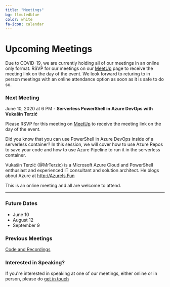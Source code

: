 ```yaml
---
title: "Meetings"
bg: flmutedblue
color: white
fa-icon: calendar
---
```


# Upcoming Meetings

Due to COVID-19, we are currently holding all of our meetings in an online only format.  RSVP for our meetings on our <a target="_blank" href="https://www.meetup.com/Gainesville-PowerShell-User-Group/events/">MeetUp</a> page to receive the meeting link on the day of the event.  We look forward to returing to in person meetings with an online attendance option as soon as it is safe to do so.
<!--
Our meetings are held on the second Wednesday of each month, starting at 6 PM EST at the Millhopper Branch of the Alachua County Library in Meeting Room A.  See <a target="_blank" href="https://goo.gl/maps/wUZRZ8Jip3zU4vAb8">Google Maps</a> for directions.
-->

### Next Meeting

June 10, 2020 at 6 PM - **Serverless PowerShell in Azure DevOps with Vukašin Terzić**

Please RSVP for this meeting on <a target="_blank" href="https://www.meetup.com/Gainesville-PowerShell-User-Group/events/271072924">MeetUp</a> to receive the meeting link on the day of the event.

Did you know that you can use PowerShell in Azure DevOps inside of a serverless container? In this session, we will cover how to use Azure Repos to save your code and how to use Azure Pipeline to run it in the serverless container.

Vukašin Terzić (@MrTerzic) is a Microsoft Azure Cloud and PowerShell enthusiast and experienced IT consultant and solution architect. He blogs about Azure at http://AzureIs.Fun

This is an online meeting and all are welcome to attend. 

--------------------------------------------------

### Future Dates

* June 10
* August 12
* September 9

### Previous Meetings

<a target="_blank" href="https://github.com/gnvpsug/Meetings">Code and Recordings</a>

### Interested in Speaking?

If you're interested in speaking at one of our meetings, either online or in person, please do [get in touch](https://gnvpsug.com/#contact)
